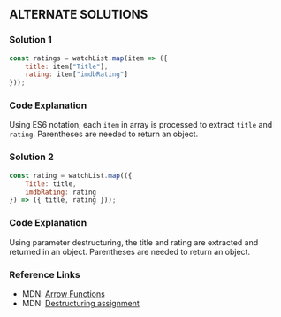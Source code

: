 ## ALTERNATE SOLUTIONS 

### Solution 1
```js
const ratings = watchList.map(item => ({
    title: item["Title"],
    rating: item["imdbRating"]
}));
```

### Code Explanation
Using ES6 notation, each `item` in array is processed to extract `title` and `rating`.  Parentheses are needed to return an object.


### Solution 2
```js
const rating = watchList.map(({
    Title: title,
    imdbRating: rating
}) => ({ title, rating }));
```

### Code Explanation
Using parameter destructuring, the title and rating are extracted and returned in an object.  Parentheses are needed to return an object.


### Reference Links
- MDN: [Arrow Functions](https://developer.mozilla.org/en-US/docs/Web/JavaScript/Reference/Functions/Arrow_functions) 
- MDN: [Destructuring assignment](https://developer.mozilla.org/en-US/docs/Web/JavaScript/Reference/Operators/Destructuring_assignment)

